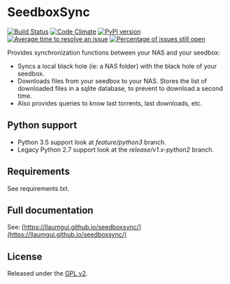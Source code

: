 # SeedboxSync
[![Build Status](https://travis-ci.org/llaumgui/seedboxsync.svg?branch=master)](https://travis-ci.org/llaumgui/seedboxsync) [![Code Climate](https://codeclimate.com/github/llaumgui/seedboxsync/badges/gpa.svg)](https://codeclimate.com/github/llaumgui/seedboxsync) [![PyPI version](https://badge.fury.io/py/seedboxsync.svg)](https://pypi.python.org/pypi/seedboxsync) [![Average time to resolve an issue](http://isitmaintained.com/badge/resolution/llaumgui/seedboxsync.svg)](http://isitmaintained.com/project/llaumgui/seedboxsync "Average time to resolve an issue") [![Percentage of issues still open](http://isitmaintained.com/badge/open/llaumgui/seedboxsync.svg)](http://isitmaintained.com/project/llaumgui/seedboxsync "Percentage of issues still open")

Provides synchronization functions between your NAS and your seedbox:
* Syncs a local black hole (ie: a NAS folder) with the black hole of your seedbox.
* Downloads files from your seedbox to your NAS. Stores the list of downloaded files in a sqlite database, to prevent to download a second time.
* Also provides queries to know last torrents, last downloads, etc.

## Python support
* Python 3.5 support look at _feature/python3_ branch.
* Legacy Python 2.7 support look at the _release/v1.x-python2_ branch.

## Requirements
See requirements.txt.


## Full documentation
See: [https://llaumgui.github.io/seedboxsync/](https://llaumgui.github.io/seedboxsync/)


## License
Released under the [GPL v2](http://opensource.org/licenses/GPL-2.0).
